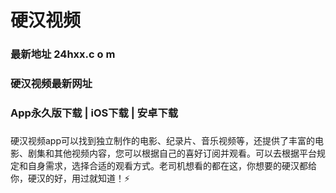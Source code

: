 # 硬汉视频
### 最新地址 24hxx.c o m
### 硬汉视频最新网址
### App永久版下载 | iOS下载 | 安卓下载
### 
硬汉视频app可以找到独立制作的电影、纪录片、音乐视频等，还提供了丰富的电影、剧集和其他视频内容，您可以根据自己的喜好订阅并观看。可以去根据平台规定和自身需求，选择合适的观看方式。老司机想看的都在这，你想要的硬汉都给你，硬汉的好，用过就知道！⚡
